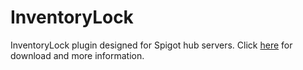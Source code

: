 # InventoryLock
InventoryLock plugin designed for Spigot hub servers. 
Click [here](https://www.spigotmc.org/resources/inventorylock-ideal-for-hub-servers-nodrop-nomove.8311/) for download and more information.
